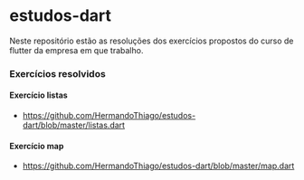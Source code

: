 # estudos-dart

Neste repositório estão as resoluções dos exercícios propostos do curso de flutter da empresa em que trabalho.

### Exercícios resolvidos

#### Exercício listas
- https://github.com/HermandoThiago/estudos-dart/blob/master/listas.dart

#### Exercício map
- https://github.com/HermandoThiago/estudos-dart/blob/master/map.dart
